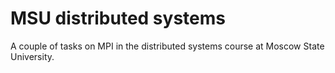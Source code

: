 # MSU distributed systems
A couple of tasks on MPI in the distributed systems course at Moscow State University.
